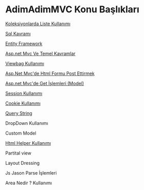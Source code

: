 # AdimAdimMVC Konu Başlıkları


<a href="https://github.com/furk4nyuksel/AdimAdimMVC/wiki/Koleksiyonlarda-List-Kullan%C4%B1m%C4%B1-(Generic-Collection)">Koleksiyonlarda Liste Kullanımı</a>

<a href="https://github.com/furk4nyuksel/AdimAdimMVC/wiki/Sql-Kavramlar%C4%B1-(Basic-Sql)">Sql Kavramı</a>

<a href="https://github.com/furk4nyuksel/AdimAdimMVC/wiki/EntityFramework-Kullan%C4%B1m%C4%B1">Entity Framework</a>

<a href="https://github.com/furk4nyuksel/AdimAdimMVC/wiki/Asp.Net.Mvc-Temel">Asp.net Mvc Ve Temel Kavramlar</a>


<a href="https://github.com/furk4nyuksel/AdimAdimMVC/wiki/Viewbag-Kullan%C4%B1m%C4%B1">Viewbag Kullanımı</a>

<a href="https://github.com/furk4nyuksel/AdimAdimMVC/wiki/Asp.Net-Mvc'de-Html-Formu-Post-Ettirmek">Asp.Net Mvc'de Html Formu Post Ettirmek</a>

<a href="https://github.com/furk4nyuksel/AdimAdimMVC/wiki/Asp.net-Mvc'de-Get-%C4%B0%C5%9Flemleri">Asp.net Mvc'de Get İşlemleri (Model)
</a>

<a href="https://github.com/furk4nyuksel/AdimAdimMVC/wiki/Session-Kullan%C4%B1m%C4%B1">Session Kullanımı</a>

<a href="https://github.com/furk4nyuksel/AdimAdimMVC/wiki/Cookie-Konusu">Cookie Kullanımı</a>

<a href="https://github.com/furk4nyuksel/AdimAdimMVC/wiki/QueryString-Kullan%C4%B1m%C4%B1">Query String</a>

DropDown Kullanımı  

Custom Model

<a href="https://github.com/furk4nyuksel/AdimAdimMVC/wiki/Html-Helper-Nedir-Kullan%C4%B1m%C4%B1">Html Helper Kullanımı </a>

Partital view

Layout Dressing

Js Jason Parse İşlemleri

Area Nedir ? Kullanımı
